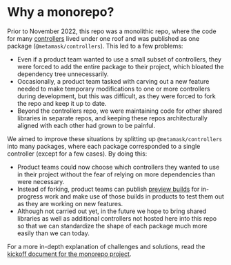 # Why a monorepo?

Prior to November 2022, this repo was a monolithic repo, where the code for many [controllers](./what.md) lived under one roof and was published as one package (`@metamask/controllers`). This led to a few problems:

- Even if a product team wanted to use a small subset of controllers, they were forced to add the entire package to their project, which bloated the dependency tree unnecessarily.
- Occasionally, a product team tasked with carving out a new feature needed to make temporary modifications to one or more controllers during development, but this was difficult, as they were forced to fork the repo and keep it up to date.
- Beyond the controllers repo, we were maintaining code for other shared libraries in separate repos, and keeping these repos architecturally aligned with each other had grown to be painful.

We aimed to improve these situations by splitting up `@metamask/controllers` into many packages, where each package corresponded to a single controller (except for a few cases). By doing this:

- Product teams could now choose which controllers they wanted to use in their project without the fear of relying on more dependencies than were necessary.
- Instead of forking, product teams can publish [preview builds](./preview-builds.md) for in-progress work and make use of those builds in products to test them out as they are working on new features.
- Although not carried out yet, in the future we hope to bring shared libraries as well as additional controllers not hosted here into this repo so that we can standardize the shape of each package much more easily than we can today.

For a more in-depth explanation of challenges and solutions, read the [kickoff document for the monorepo project](https://docs.google.com/document/d/1G3M-lcwvfNFs3Tq4lVzhywqzYhCqPqBN7c5n8TC9sWM/edit).
